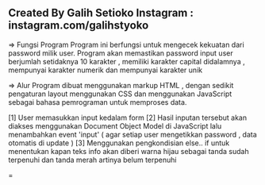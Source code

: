 Created By Galih Setioko
Instagram : instagram.com/galihstyoko
------------------------------------------------------------

=> Fungsi Program 
Program ini berfungsi untuk mengecek kekuatan dari password milik user.
Program akan memastikan password input user berjumlah setidaknya 10 karakter , memiliki
karakter capital didalamnya , mempunyai karakter numerik dan mempunyai karakter unik

=> Alur
Program dibuat menggunakan markup HTML , dengan sedikit pengaturan layout menggunakan CSS
dan menggunakan JavaScript sebagai bahasa pemrograman untuk memproses data.

[1] User memasukkan input kedalam form
[2] Hasil inputan tersebut akan diakses menggunakan Document Object Model di JavaScript 
lalu menambahkan event 'input' ( agar setiap user mengetikkan password , data otomatis di update )
[3] Menggunakan pengkondisian else.. if untuk menentukan kapan teks info akan diberi warna hijau sebagai
tanda sudah terpenuhi dan tanda merah artinya belum terpenuhi

=
